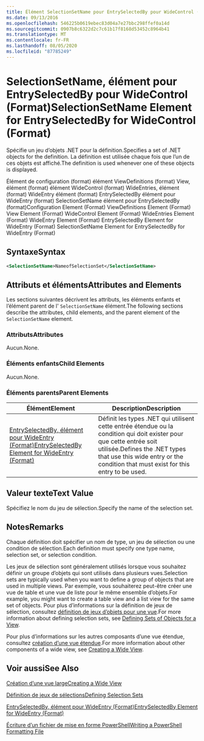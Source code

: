 ```yaml
---
title: Élément SelectionSetName pour EntrySelectedBy pour WideControl (format) | Microsoft Docs
ms.date: 09/13/2016
ms.openlocfilehash: 546225b0619ebec83d04a7e27bbc298ffef0a14d
ms.sourcegitcommit: 0907b8c6322d2c7c61b17f8168d53452c8964b41
ms.translationtype: MT
ms.contentlocale: fr-FR
ms.lasthandoff: 08/05/2020
ms.locfileid: "87785249"
---
```

# <a name="selectionsetname-element-for-entryselectedby-for-widecontrol-format"></a><span data-ttu-id="98f62-102">SelectionSetName, élément pour EntrySelectedBy pour WideControl (Format)</span><span class="sxs-lookup"><span data-stu-id="98f62-102">SelectionSetName Element for EntrySelectedBy for WideControl (Format)</span></span>

<span data-ttu-id="98f62-103">Spécifie un jeu d’objets .NET pour la définition.</span><span class="sxs-lookup"><span data-stu-id="98f62-103">Specifies a set of .NET objects for the definition.</span></span> <span data-ttu-id="98f62-104">La définition est utilisée chaque fois que l’un de ces objets est affiché.</span><span class="sxs-lookup"><span data-stu-id="98f62-104">The definition is used whenever one of these objects is displayed.</span></span>

<span data-ttu-id="98f62-105">Élément de configuration (format) élément ViewDefinitions (format) View, élément (format) élément WideControl (format) WideEntries, élément (format) WideEntry élément (format) EntrySelectedBy élément pour WideEntry (format) SelectionSetName élément pour EntrySelectedBy (format)</span><span class="sxs-lookup"><span data-stu-id="98f62-105">Configuration Element (Format) ViewDefinitions Element (Format) View Element (Format) WideControl Element (Format) WideEntries Element (Format) WideEntry Element (Format) EntrySelectedBy Element for WideEntry (Format) SelectionSetName Element for EntrySelectedBy for WideEntry (Format)</span></span>

## <a name="syntax"></a><span data-ttu-id="98f62-106">Syntaxe</span><span class="sxs-lookup"><span data-stu-id="98f62-106">Syntax</span></span>

```xml
<SelectionSetName>NameofSelectionSet</SelectionSetName>

```

## <a name="attributes-and-elements"></a><span data-ttu-id="98f62-107">Attributs et éléments</span><span class="sxs-lookup"><span data-stu-id="98f62-107">Attributes and Elements</span></span>

<span data-ttu-id="98f62-108">Les sections suivantes décrivent les attributs, les éléments enfants et l’élément parent de l' `SelectionSetName` élément.</span><span class="sxs-lookup"><span data-stu-id="98f62-108">The following sections describe the attributes, child elements, and the parent element of the `SelectionSetName` element.</span></span>

### <a name="attributes"></a><span data-ttu-id="98f62-109">Attributs</span><span class="sxs-lookup"><span data-stu-id="98f62-109">Attributes</span></span>

<span data-ttu-id="98f62-110">Aucun.</span><span class="sxs-lookup"><span data-stu-id="98f62-110">None.</span></span>

### <a name="child-elements"></a><span data-ttu-id="98f62-111">Éléments enfants</span><span class="sxs-lookup"><span data-stu-id="98f62-111">Child Elements</span></span>

<span data-ttu-id="98f62-112">Aucun.</span><span class="sxs-lookup"><span data-stu-id="98f62-112">None.</span></span>

### <a name="parent-elements"></a><span data-ttu-id="98f62-113">Éléments parents</span><span class="sxs-lookup"><span data-stu-id="98f62-113">Parent Elements</span></span>

|<span data-ttu-id="98f62-114">Élément</span><span class="sxs-lookup"><span data-stu-id="98f62-114">Element</span></span>|<span data-ttu-id="98f62-115">Description</span><span class="sxs-lookup"><span data-stu-id="98f62-115">Description</span></span>|
|-------------|-----------------|
|[<span data-ttu-id="98f62-116">EntrySelectedBy, élément pour WideEntry (Format)</span><span class="sxs-lookup"><span data-stu-id="98f62-116">EntrySelectedBy Element for WideEntry (Format)</span></span>](./entryselectedby-element-for-wideentry-format.md)|<span data-ttu-id="98f62-117">Définit les types .NET qui utilisent cette entrée étendue ou la condition qui doit exister pour que cette entrée soit utilisée.</span><span class="sxs-lookup"><span data-stu-id="98f62-117">Defines the .NET types that use this wide entry or the condition that must exist for this entry to be used.</span></span>|

## <a name="text-value"></a><span data-ttu-id="98f62-118">Valeur texte</span><span class="sxs-lookup"><span data-stu-id="98f62-118">Text Value</span></span>

<span data-ttu-id="98f62-119">Spécifiez le nom du jeu de sélection.</span><span class="sxs-lookup"><span data-stu-id="98f62-119">Specify the name of the selection set.</span></span>

## <a name="remarks"></a><span data-ttu-id="98f62-120">Notes</span><span class="sxs-lookup"><span data-stu-id="98f62-120">Remarks</span></span>

<span data-ttu-id="98f62-121">Chaque définition doit spécifier un nom de type, un jeu de sélection ou une condition de sélection.</span><span class="sxs-lookup"><span data-stu-id="98f62-121">Each definition must specify one type name, selection set, or selection condition.</span></span>

<span data-ttu-id="98f62-122">Les jeux de sélection sont généralement utilisés lorsque vous souhaitez définir un groupe d’objets qui sont utilisés dans plusieurs vues.</span><span class="sxs-lookup"><span data-stu-id="98f62-122">Selection sets are typically used when you want to define a group of objects that are used in multiple views.</span></span> <span data-ttu-id="98f62-123">Par exemple, vous souhaiterez peut-être créer une vue de table et une vue de liste pour le même ensemble d’objets.</span><span class="sxs-lookup"><span data-stu-id="98f62-123">For example, you might want to create a table view and a list view for the same set of objects.</span></span> <span data-ttu-id="98f62-124">Pour plus d’informations sur la définition de jeux de sélection, consultez [définition de jeux d’objets pour une vue](./defining-selection-sets.md).</span><span class="sxs-lookup"><span data-stu-id="98f62-124">For more information about defining selection sets, see [Defining Sets of Objects for a View](./defining-selection-sets.md).</span></span>

<span data-ttu-id="98f62-125">Pour plus d’informations sur les autres composants d’une vue étendue, consultez [création d’une vue étendue](./creating-a-wide-view.md).</span><span class="sxs-lookup"><span data-stu-id="98f62-125">For more information about other components of a wide view, see [Creating a Wide View](./creating-a-wide-view.md).</span></span>

## <a name="see-also"></a><span data-ttu-id="98f62-126">Voir aussi</span><span class="sxs-lookup"><span data-stu-id="98f62-126">See Also</span></span>

[<span data-ttu-id="98f62-127">Création d’une vue large</span><span class="sxs-lookup"><span data-stu-id="98f62-127">Creating a Wide View</span></span>](./creating-a-wide-view.md)

[<span data-ttu-id="98f62-128">Définition de jeux de sélections</span><span class="sxs-lookup"><span data-stu-id="98f62-128">Defining Selection Sets</span></span>](./defining-selection-sets.md)

[<span data-ttu-id="98f62-129">EntrySelectedBy, élément pour WideEntry (Format)</span><span class="sxs-lookup"><span data-stu-id="98f62-129">EntrySelectedBy Element for WideEntry (Format)</span></span>](./entryselectedby-element-for-wideentry-format.md)

[<span data-ttu-id="98f62-130">Écriture d’un fichier de mise en forme PowerShell</span><span class="sxs-lookup"><span data-stu-id="98f62-130">Writing a PowerShell Formatting File</span></span>](./writing-a-powershell-formatting-file.md)
